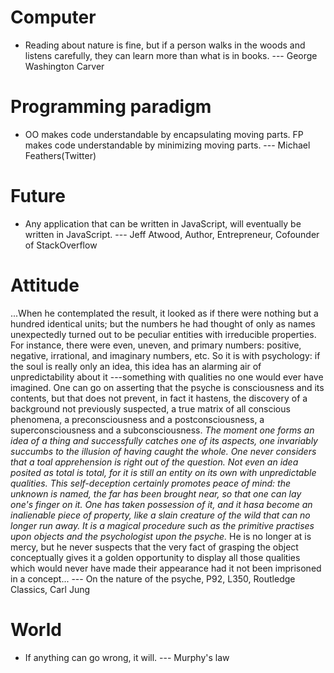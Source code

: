 # Computer
- Reading about nature is fine, but if a person walks in the woods and listens carefully, they can learn more than what is in books. --- George Washington Carver


# Programming paradigm
- OO makes code understandable by encapsulating moving parts.
  FP makes code understandable by minimizing moving parts.  --- Michael Feathers(Twitter)

# Future
- Any application that can be written in JavaScript, will eventually be written in JavaScript.  --- Jeff Atwood, Author, Entrepreneur, Cofounder of StackOverflow

# Attitude
...When he contemplated the result, it looked as if there were nothing but a hundred identical units; but the numbers he had thought of only as names unexpectedly turned out to be peculiar entities with irreducible properties. For instance, there were even, uneven, and primary numbers: positive, negative, irrational, and imaginary numbers, etc. So it is with psychology: if the soul is really only an idea, this idea has an alarming air of unpredictability about it ---something with qualities no one would ever have imagined. One can go on asserting that the psyche is consciousness and its contents, but that does not prevent, in fact it hastens, the discovery of a background not previously suspected, a true matrix of all conscious phenomena, a preconsciousness and a postconsciousness, a superconsciousness and a subconsciousness. *The moment one forms an idea of a thing and successfully catches one of its aspects, one invariably succumbs to the illusion of having caught the whole. One never considers that a toal apprehension is right out of the question. Not even an idea posited as total is total, for it is still an entity on its own with unpredictable qualities. This self-deception certainly promotes peace of mind: the unknown is named, the far has been brought near, so that one can lay one's finger on it. One has taken possession of it, and it hasa become an inalienable piece of property, like a slain creature of the wild that can no longer run away. It is a magical procedure such as the primitive practises upon objects and the psychologist upon the psyche.* He is no longer at is mercy, but he never suspects that the very fact of grasping the object conceptually gives it a golden opportunity to display all those qualities which would never have made their appearance had it not been imprisoned in a concept... --- On the nature of the psyche, P92, L350, Routledge Classics, Carl Jung


# World
- If anything can go wrong, it will. --- Murphy's law
